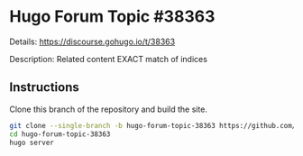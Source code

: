 # Hugo Forum Topic #38363

Details: <https://discourse.gohugo.io/t/38363>

Description: Related content EXACT match of indices

## Instructions

Clone this branch of the repository and build the site.

```bash
git clone --single-branch -b hugo-forum-topic-38363 https://github.com/jmooring/hugo-testing hugo-forum-topic-38363
cd hugo-forum-topic-38363
hugo server
```
